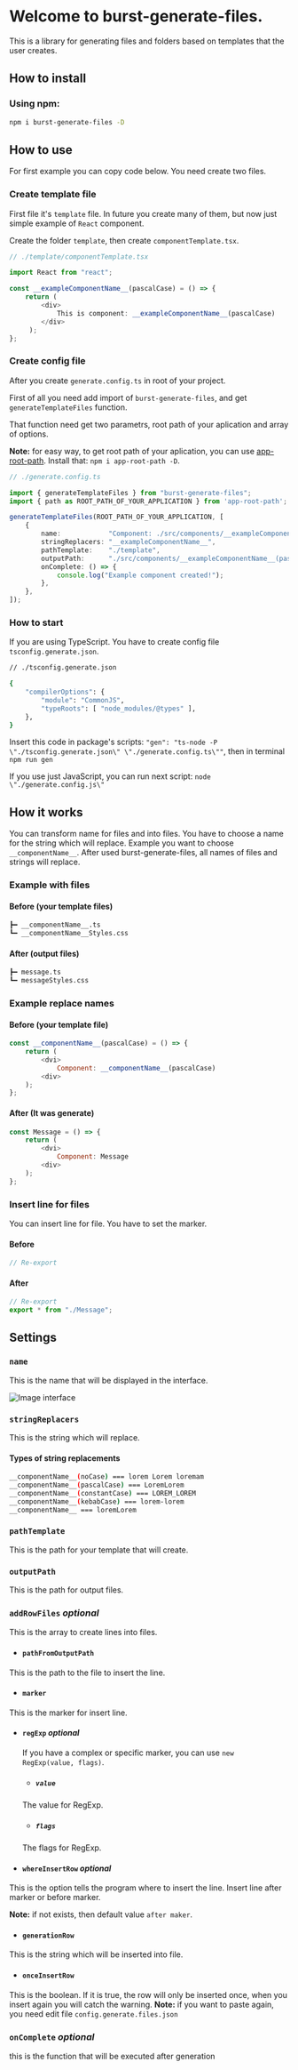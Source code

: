 # Welcome to burst-generate-files.

This is a library for generating files and folders based on templates that the user creates.

## How to install

### Using npm:

```sh
npm i burst-generate-files -D
```

## How to use
For first example you can copy code below. You need create two files.
### Create template file

First file it's `template` file. In future you create many of them, but now just simple example of `React` component.

Create the folder `template`, then create `componentTemplate.tsx`.

```typescript
// ./template/componentTemplate.tsx

import React from "react";

const __exampleComponentName__(pascalCase) = () => {
    return (
        <div>
            This is component: __exampleComponentName__(pascalCase)
        </div>
     );
};
```
### Create config file

After you create `generate.config.ts` in root of your project. 

First of all you need add import of `burst-generate-files`, and get `generateTemplateFiles` function. 

That function need get two parametrs, root path of your aplication and array of options.

**Note:** for easy way, to get root path of your aplication, you can use [app-root-path](https://www.npmjs.com/package/app-root-path). Install that: `npm i app-root-path -D`.

```typescript
// ./generate.config.ts

import { generateTemplateFiles } from "burst-generate-files";
import { path as ROOT_PATH_OF_YOUR_APPLICATION } from 'app-root-path';

generateTemplateFiles(ROOT_PATH_OF_YOUR_APPLICATION, [
    {
        name:            "Component: ./src/components/__exampleComponentName__",
        stringReplacers: "__exampleComponentName__",
        pathTemplate:    "./template",
        outputPath:      "./src/components/__exampleComponentName__(pascalCase)",
        onComplete: () => {
            console.log("Example component created!");
        },
    },
]);
```

### How to start
If you are using TypeScript. You have to create config file `tsconfig.generate.json`.
```sh
// ./tsconfig.generate.json

{
    "compilerOptions": {
        "module": "CommonJS",
        "typeRoots": [ "node_modules/@types" ],
    },
} 
```

Insert this code in package's scripts: `"gen": "ts-node -P \"./tsconfig.generate.json\" \"./generate.config.ts\""`, then in terminal `npm run gen`

If you use just JavaScript, you can run next script: `node \"./generate.config.js\"`

## How it works
You can transform name for files and into files. You have to choose a name for the string which will replace.
Example you want to choose `__componentName__`. After used burst-generate-files, all names of files and strings will replace.
### Example with files
#### Before (your template files)
```sh
┣━ __componentName__.ts
┗━ __componentName__Styles.css
```
#### After (output files)
```sh
┣━ message.ts
┗━ messageStyles.css
```
### Example replace names
#### Before (your template file)
```javascript
const __componentName__(pascalCase) = () => {
    return (
        <dvi>
            Component: __componentName__(pascalCase)
        <div>
    );
};
```
#### After (It was generate)
```javascript
const Message = () => {
    return (
        <dvi>
            Component: Message
        <div>
    );
};
```

### Insert line for files
You can insert line for file. You have to set the marker.
#### Before
```javascript
// Re-export
```
#### After
```javascript
// Re-export
export * from "./Message";
```

## Settings
### `name`
This is the name that will be displayed in the interface.

![Image interface](https://user-images.githubusercontent.com/33392042/189359666-be15cce3-133a-444d-a57d-33fb16033f78.png)

### `stringReplacers`
This is the string which will replace.
#### Types of string replacements
```sh
__componentName__(noCase) === lorem Lorem loremam
__componentName__(pascalCase) === LoremLorem
__componentName__(constantCase) === LOREM_LOREM
__componentName__(kebabCase) === lorem-lorem
__componentName__ === loremLorem
```

### `pathTemplate`
This is the path for your template that will create.

### `outputPath`
This is the path for output files.

### `addRowFiles` *optional*
This is the array to create lines into files.
- #### `pathFromOutputPath`
This is the path to the file to insert the line.

- #### `marker`
This is the marker for insert line.

- #### `regExp` *optional*
    If you have a complex or specific marker, you can use `new RegExp(value, flags)`.
    - ##### `value`
    The value for RegExp.
    - ##### `flags`
    The flags for RegExp.

- #### `whereInsertRow` *optional*
This is the option tells the program where to insert the line. Insert line after marker or before marker.

**Note:** if not exists, then default value `after maker`.

- #### `generationRow`
This is the string which will be inserted into file.

- #### `onceInsertRow`
This is the boolean. If it is true, the row will only be inserted once, when you insert again you will catch the warning.
**Note:** if you want to paste again, you need edit file `config.generate.files.json`

### `onComplete` *optional*
this is the function that will be executed after generation
